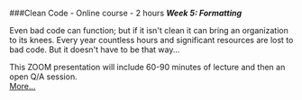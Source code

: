 ###Clean Code - Online course - 2 hours 
***Week 5: Formatting***

Even bad code can function; but if it isn't clean it can bring an organization 
to its knees. Every year countless hours and significant resources are lost 
to bad code. But it doesn't have to be that way...

This ZOOM presentation
will include 60-90 minutes of lecture and then an open Q/A session.  
[More...](https://www.eventbrite.com/e/clean-code-wednesday-webinar-with-uncle-bob-6-weeks-registration-135903636435)